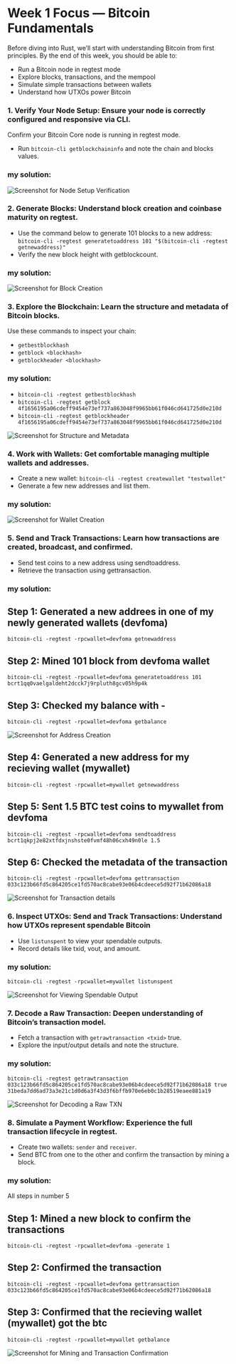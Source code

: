 # Week 1 Focus — Bitcoin Fundamentals
Before diving into Rust, we’ll start with understanding Bitcoin from first principles. By the end of this week, you should be able to:
- Run a Bitcoin node in regtest mode
- Explore blocks, transactions, and the mempool
- Simulate simple transactions between wallets
- Understand how UTXOs power Bitcoin


### 1. Verify Your Node Setup: Ensure your node is correctly configured and responsive via CLI.
Confirm your Bitcoin Core node is running in regtest mode.
- Run `bitcoin-cli getblockchaininfo` and note the chain and blocks values.

### my solution: 

![Screenshot for Node Setup Verification](public/verify-node-setup.jpeg "Verify Node Setup")

### 2. Generate Blocks: Understand block creation and coinbase maturity on regtest.
- Use the command below to generate 101 blocks to a new address:
`bitcoin-cli -regtest generatetoaddress 101 "$(bitcoin-cli -regtest getnewaddress)"`
- Verify the new block height with getblockcount.

### my solution:

![Screenshot for Block Creation](public/block-creation.jpg "Block Creation")

### 3. Explore the Blockchain: Learn the structure and metadata of Bitcoin blocks.
Use these commands to inspect your chain:
- `getbestblockhash`
- `getblock <blockhash>`
- `getblockheader <blockhash>`

### my solution:

- `bitcoin-cli -regtest getbestblockhash`
- `bitcoin-cli -regtest getblock 4f1656195a06cdeff9454e73ef737a863048f9965bb61f046cd641725d0e210d`
- `bitcoin-cli -regtest getblockheader 4f1656195a06cdeff9454e73ef737a863048f9965bb61f046cd641725d0e210d`


![Screenshot for Structure and Metadata](public/struture-metadata.jpg "Verify Node Setup")

### 4. Work with Wallets: Get comfortable managing multiple wallets and addresses.
- Create a new wallet: `bitcoin-cli -regtest createwallet "testwallet"`
- Generate a few new addresses and list them.

### my solution:

![Screenshot for Wallet Creation](public/create-wallet.jpg "Creating and Listing new wallets")

### 5. Send and Track Transactions: Learn how transactions are created, broadcast, and confirmed.
- Send test coins to a new address using sendtoaddress.
- Retrieve the transaction using gettransaction.

### my solution:

## Step 1: Generated a new addrees in one of my newly generated wallets (devfoma)
 `bitcoin-cli -regtest -rpcwallet=devfoma getnewaddress`

## Step 2: Mined 101 block from devfoma wallet
 `bitcoin-cli -regtest -rpcwallet=devfoma generatetoaddress 101 bcrt1qq0vaelgaldeht2dcck7j9rpluth8gcv05h9p4k`

## Step 3: Checked my balance with -
 `bitcoin-cli -regtest -rpcwallet=devfoma getbalance`

![Screenshot for Address Creation](public/generate-address-and-load.jpg "Generating new address to send and track transactions")


## Step 4: Generated a new address for my recieving wallet (mywallet)
 `bitcoin-cli -regtest -rpcwallet=mywallet getnewaddress`

## Step 5: Sent 1.5 BTC test coins to mywallet from devfoma
 `bitcoin-cli -regtest -rpcwallet=devfoma sendtoaddress bcrt1qkpj2e82xtfdxjnshste0fvmf48h06cxh49n0le 1.5`

## Step 6: Checked the metadata of the transaction
 `bitcoin-cli -regtest -rpcwallet=devfoma gettransaction 033c123b66fd5c864205ce1fd570ac8cabe93e06b4cdeece5d92f71b62086a18`

 ![Screenshot for Transaction details](public/send-test-btc-and-metadata-txn.jpg "Sending Test BTC and Transaction details/ metadata")

### 6. Inspect UTXOs: Send and Track Transactions: Understand how UTXOs represent spendable Bitcoin
- Use `listunspent` to view your spendable outputs.
- Record details like txid, vout, and amount.

### my solution:

 `bitcoin-cli -regtest -rpcwallet=mywallet listunspent`

 ![Screenshot for Viewing Spendable Output ](public/spendable-output.jpg "Viewing Spendable Output")

### 7. Decode a Raw Transaction: Deepen understanding of Bitcoin’s transaction model.
- Fetch a transaction with `getrawtransaction <txid>` true.
- Explore the input/output details and note the structure.

### my solution: 
 `bitcoin-cli -regtest getrawtransaction 033c123b66fd5c864205ce1fd570ac8cabe93e06b4cdeece5d92f71b62086a18 true 31beda7dd6ad73a3e21c1d0d6a3f43d3f6bffb970e6eb0c1b28519eaee881a19`

![Screenshot for Decoding a Raw TXN](public/decode-raw-txn.jpg "Decoding a Raw TXN")

### 8. Simulate a Payment Workflow: Experience the full transaction lifecycle in regtest.
- Create two wallets: `sender` and `receiver`.
- Send BTC from one to the other and confirm the transaction by mining a block.

### my solution:

All steps in number 5

## Step 1: Mined a new block to confirm the transactions
 `bitcoin-cli -regtest -rpcwallet=devfoma -generate 1`

## Step 2: Confirmed the transaction
 `bitcoin-cli -regtest -rpcwallet=devfoma gettransaction 033c123b66fd5c864205ce1fd570ac8cabe93e06b4cdeece5d92f71b62086a18`

## Step 3: Confirmed that the recieving wallet (mywallet) got the btc
 `bitcoin-cli -regtest -rpcwallet=mywallet getbalance`

![Screenshot for Mining and Transaction Confirmation](public/mine-block-and-confirm-txn-and-balance.jpg "Mining and Transaction Confirmation")